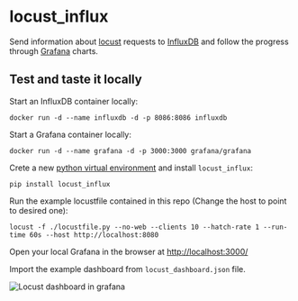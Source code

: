# locust_influx

Send information about [locust](https://locust.io/) requests 
to [InfluxDB](https://www.influxdata.com/products/influxdb-overview/) 
and follow the progress through [Grafana](https://grafana.com/) charts.

## Test and taste it locally

Start an InfluxDB container locally:

`docker run -d --name influxdb -d -p 8086:8086 influxdb`

Start a Grafana container locally:

`docker run -d --name grafana -d -p 3000:3000 grafana/grafana`

Crete a new [python virtual environment](https://docs.python.org/3/tutorial/venv.html) and install `locust_influx`:

`pip install locust_influx`

Run the example locustfile contained in this repo (Change the host to point to desired one):

`locust -f ./locustfile.py --no-web --clients 10 --hatch-rate 1 --run-time 60s --host http://localhost:8080`

Open your local Grafana in the browser at [http://localhost:3000/](http://localhost:3000/)

Import the example dashboard from `locust_dashboard.json` file.

![Locust dashboard in grafana](https://raw.githubusercontent.com/lucrib/locust_influx/master/dashboard.png)
